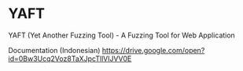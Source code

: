 # YAFT
YAFT (Yet Another Fuzzing Tool) - A Fuzzing Tool for Web Application

Documentation (Indonesian)
https://drive.google.com/open?id=0Bw3Ucq2Voz8TaXJpcTllVlJVV0E
